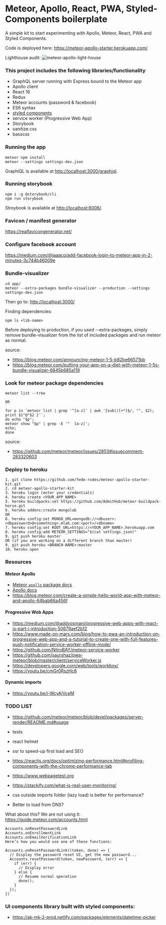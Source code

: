 # Meteor, Apollo, React, PWA, Styled-Components boilerplate

A simple kit to start experimenting with Apollo, Meteor, React, PWA and Styled Components.

Code is deployed here: https://meteor-apollo-starter.herokuapp.com/

Lighthouse audit:
![meteor-apollo-light-house](https://user-images.githubusercontent.com/16927407/33520209-a856dc66-d7b6-11e7-9b6c-acc36ea2ee4f.png)

### This project includes the following libraries/functionality
- GraphQL server running with Express bound to the Meteor app
- Apollo client
- React 16
- Redux
- Meteor accounts (password & facebook)
- ES6 syntax
- [styled components](https://youtu.be/qu4U7lwZTRI)
- service worker (Progressive Web App)
- Storybook
- sanitize.css
- basscss

### Running the app
```
meteor npm install
meteor --settings settings-dev.json
```
GraphiQL is available at [http://localhost:3000/graphiql](http://localhost:3000/graphiql).

### Running storybook
```
npm i -g @storybook/cli
npm run storybook
```
Stroybook is available at [http://localhost:6006/](http://localhost:6006/).

### Favicon / manifest generator
https://realfavicongenerator.net/

### Configure facebook account
https://medium.com/@jaaaco/add-facebook-login-to-meteor-app-in-2-minutes-3c744b46009e

### Bundle-visualizer
```
cd app/
meteor --extra-packages bundle-visualizer --production --settings settings-dev.json
```

Then go to: [http://localhost:3000/](http://localhost:3000/)

Finding dependencies:
```
npm ls <lib-name>
```

Before deploying to production, if you used --extra-packages, simply remove bundle-visualizer from the list of included packages and run meteor as normal.

source:
- https://blog.meteor.com/announcing-meteor-1-5-b82be66571bb
- https://blog.meteor.com/putting-your-app-on-a-diet-with-meteor-1-5s-bundle-visualizer-6845b685a119

### Look for meteor package dependencies
```
meteor list --tree

OR

for p in `meteor list | grep '^[a-z]' | awk '{sub(/[+*]$/, "", $2);
print $1"@"$2 }'`;
do echo "$p";
meteor show "$p" | grep -E '^  [a-z]';
echo;
done
```
source:
- https://github.com/meteor/meteor/issues/2853#issuecomment-283320603


### Deploy to heroku
```
1. git clone https://github.com/fede-rodes/meteor-apollo-starter-kit.git
2. cd meteor-apollo-starter-kit
3. heroku login (enter your credentials)
4. heroku create <YOUR_APP_NAME>
5. heroku buildpacks:set https://github.com/AdmitHub/meteor-buildpack-horse.git
6. heroku addons:create mongolab
OR
6. heroku config:set MONGO_URL=mongodb://<dbuser>:<dbpassword>@<something>.mlab.com:<port>/<dbname>
7. heroku config:set ROOT_URL=https://<YOUR_APP_NAME>.herokuapp.com
8. heroku config:add METEOR_SETTINGS="$(cat settings.json)"
9. git push heroku master
OR (if you are working on a different branch than master)
9. git push heroku <BRANCH-NAME>:master
10. heroku open
```

### Resources

#### Meteor Apollo
- [Meteor `apollo` package docs](http://dev.apollodata.com/core/meteor.html)
- [Apollo docs](http://dev.apollodata.com/)
- https://blog.meteor.com/create-a-simple-hello-world-app-with-meteor-and-apollo-64bab66a456f


#### Progressive Web Apps
- https://medium.com/@addyosmani/progressive-web-apps-with-react-js-part-i-introduction-50679aef2b12
- https://www.made-on-mars.com/blog/how-to-pwa-an-introduction-on-progressive-web-app-and-a-tutorial-to-create-one-with-full-features-push-notification-service-worker-offline-mode/
- https://github.com/NitroBAY/meteor-service-worker
- https://github.com/saurshaz/pwa-meteor/blob/master/client/serviceWorker.js
- https://developers.google.com/web/tools/workbox/
- https://youtu.be/cmGr0RszHc8

#### Dynamic imports
- https://youtu.be/j-WcyAjVceM


### TODO LIST

- https://github.com/meteor/meteor/blob/devel/packages/server-render/README.md#usage

- tests
- react helmet
- ssr to speed-up first load and SEO
- https://reactjs.org/docs/optimizing-performance.html#profiling-components-with-the-chrome-performance-tab
- https://www.webpagetest.org
- https://stackify.com/what-is-real-user-monitoring/
- css outside imports folder (lazy load) is better for performance?
- Better to load from DNS?

What about this? We are not using it:
https://guide.meteor.com/accounts.html
```
Accounts.onResetPasswordLink
Accounts.onEnrollmentLink
Accounts.onEmailVerificationLink
Here’s how you would use one of these functions:

Accounts.onResetPasswordLink((token, done) => {
  // Display the password reset UI, get the new password...
  Accounts.resetPassword(token, newPassword, (err) => {
    if (err) {
      // Display error
    } else {
      // Resume normal operation
      done();
    }
  });
})
```

### UI components library built with styled components:
- https://ak-mk-2-prod.netlify.com/packages/elements/datetime-picker
